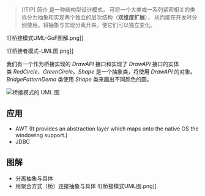 > [!TIP] 简介
> 是一种结构型设计模式， 可将一个大类或一系列紧密相关的类拆分为抽象和实现两个独立的层次结构（**双维度扩展**）， 从而能在开发时分别使用。将抽象与实现分离开来，使它们可以独立变化。

![[桥接模式UML-GoF图解.png]]

![[桥接者模式-UML图.png]]


我们有一个作为桥接实现的 _DrawAPI_ 接口和实现了 _DrawAPI_ 接口的实体类 _RedCircle_、_GreenCircle_。_Shape_ 是一个抽象类，将使用 _DrawAPI_ 的对象。_BridgePatternDemo_ 类使用 _Shape_ 类来画出不同颜色的圆。

![桥接模式的 UML 图](https://www.runoob.com/wp-content/uploads/2014/08/20201015-bridge.svg)

## 应用
- AWT (It provides an abstraction layer which maps onto the native OS the windowing support.)
- JDBC

## 图解
* 分离抽象与具体
* 用聚合方式（桥）连接抽象与具体
![[桥接模式UML图.png]]